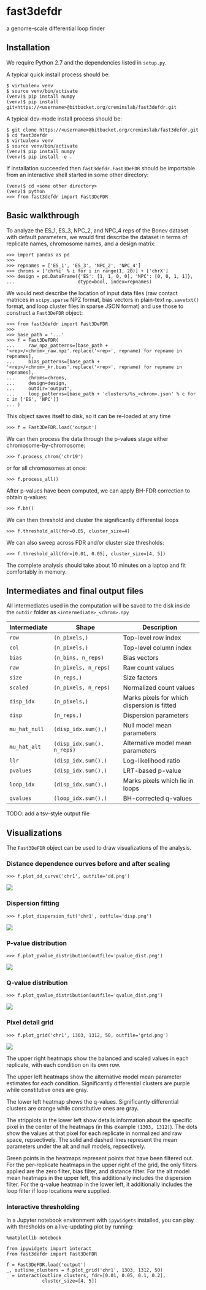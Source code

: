 fast3defdr
==========

a genome-scale differential loop finder

Installation
------------

We require Python 2.7 and the dependencies listed in `setup.py`.

A typical quick install process should be:

    $ virtualenv venv
    $ source venv/bin/activate
    (venv)$ pip install numpy
    (venv)$ pip install git+https://<username>@bitbucket.org/creminslab/fast3defdr.git

A typical dev-mode install process should be:

    $ git clone https://<username>@bitbucket.org/creminslab/fast3defdr.git
    $ cd fast3defdr
    $ virtualenv venv
    $ source venv/bin/activate
    (venv)$ pip install numpy
    (venv)$ pip install -e .

If installation succeeded then `fast3defdr.Fast3DeFDR` should be importable from
an interactive shell started in some other directory:

    (venv)$ cd <some other directory>
    (venv)$ python
    >>> from fast3defdr import Fast3DeFDR

Basic walkthrough
-----------------

To analyze the ES_1, ES_3, NPC_2, and NPC_4 reps of the Bonev dataset with
default parameters, we would first describe the dataset in terms of replicate
names, chromosome names, and a design matrix:

    >>> import pandas as pd
    >>>
    >>> repnames = ['ES_1', 'ES_3', 'NPC_2', 'NPC_4']
    >>> chroms = ['chr%i' % i for i in range(1, 20)] + ['chrX']
    >>> design = pd.DataFrame({'ES': [1, 1, 0, 0], 'NPC': [0, 0, 1, 1]},
    ...                       dtype=bool, index=repnames)

We would next describe the location of input data files (raw contact matrices in
`scipy.sparse` NPZ format, bias vectors in plain-text `np.savetxt()` format,
and loop cluster files in sparse JSON format) and use those to construct a
`Fast3DeFDR` object:

    >>> from fast3defdr import Fast3DeFDR
    >>>
    >>> base_path = '...'
    >>> f = Fast3DeFDR(
    ...     raw_npz_patterns=[base_path + '<rep>/<chrom>_raw.npz'.replace('<rep>', repname) for repname in repnames],
    ...     bias_patterns=[base_path + '<rep>/<chrom>_kr.bias'.replace('<rep>', repname) for repname in repnames],
    ...     chroms=chroms,
    ...     design=design,
    ...     outdir='output',
    ...     loop_patterns=[base_path + 'clusters/%s_<chrom>.json' % c for c in ['ES', 'NPC']]
    ... )

This object saves itself to disk, so it can be re-loaded at any time

    >>> f = Fast3DeFDR.load('output')

We can then process the data through the p-values stage either
chromosome-by-chromosome:

    >>> f.process_chrom('chr19')

or for all chromosomes at once:

    >>> f.process_all()

After p-values have been computed, we can apply BH-FDR correction to obtain
q-values:

    >>> f.bh()

We can then threshold and cluster the significantly differential loops

    >>> f.threshold_all(fdr=0.05, cluster_size=4)

We can also sweep across FDR and/or cluster size thresholds:

    >>> f.threshold_all(fdr=[0.01, 0.05], cluster_size=[4, 5])

The complete analysis should take about 10 minutes on a laptop and fit
comfortably in memory.

Intermediates and final output files
------------------------------------

All intermediates used in the computation will be saved to the disk inside the
`outdir` folder as `<intermediate>_<chrom>.npy`

| Intermediate  | Shape                      | Description                                 |
|---------------|----------------------------|---------------------------------------------|
| `row`         | `(n_pixels,)`              | Top-level row index                         |
| `col`         | `(n_pixels,)`              | Top-level column index                      |
| `bias`        | `(n_bins, n_reps)`         | Bias vectors                                |
| `raw`         | `(n_pixels, n_reps)`       | Raw count values                            |
| `size`        | `(n_reps,)`                | Size factors                                |
| `scaled`      | `(n_pixels, n_reps)`       | Normalized count values                     |
| `disp_idx`    | `(n_pixels,)`              | Marks pixels for which dispersion is fitted |
| `disp`        | `(n_reps,)`                | Dispersion parameters                       |
| `mu_hat_null` | `(disp_idx.sum(),)`        | Null model mean parameters                  |
| `mu_hat_alt`  | `(disp_idx.sum(), n_reps)` | Alternative model mean parameters           |
| `llr`         | `(disp_idx.sum(),)`        | Log-likelihood ratio                        |
| `pvalues`     | `(disp_idx.sum(),)`        | LRT-based p-value                           |
| `loop_idx`    | `(disp_idx.sum(),)`        | Marks pixels which lie in loops             |
| `qvalues`     | `(loop_idx.sum(),)`        | BH-corrected q-values                       |

TODO: add a tsv-style output file

Visualizations
--------------

The `Fast3DeFDR` object can be used to draw visualizations of the analysis.

### Distance dependence curves before and after scaling

    >>> f.plot_dd_curve('chr1', outfile='dd.png')

![](images/dd.png)

### Dispersion fitting

    >>> f.plot_dispersion_fit('chr1', outfile='disp.png')

![](images/disp.png)

### P-value distribution

    >>> f.plot_pvalue_distribution(outfile='pvalue_dist.png')

![](images/pvalue_dist.png)

### Q-value distribution

    >>> f.plot_qvalue_distribution(outfile='qvalue_dist.png')

![](images/qvalue_dist.png)

### Pixel detail grid

    >>> f.plot_grid('chr1', 1303, 1312, 50, outfile='grid.png')

![](images/grid.png)

The upper right heatmaps show the balanced and scaled values in each replicate,
with each condition on its own row.

The upper left heatmaps show the alternative model mean parameter estimates for
each condition. Significantly differential clusters are purple while
constitutive ones are gray.

The lower left heatmap shows the q-values. Significantly differential clusters
are orange while constitutive ones are gray.

The stripplots in the lower left show details information about the specific
pixel in the center of the heatmaps (in this example `(1303, 1312)`). The dots
show the values at that pixel for each replicate in normalized and raw space,
repsectively. The solid and dashed lines represent the mean parameters under the
alt and null models, repsectively.

Green points in the heatmaps represent points that have been filtered out. For
the per-replicate heatmaps in the upper right of the grid, the only filters
applied are the zero filter, bias filter, and distance filter. For the alt model
mean heatmaps in the upper left, this additionally includes the dispersion
filter. For the q-value heatmap in the lower left, it additionally includes the
loop filter if loop locations were supplied.

### Interactive thresholding

In a Jupyter notebook environment with `ipywidgets` installed, you can play with
thresholds on a live-updating plot by running:

    %matplotlib notebook

    from ipywidgets import interact
    from fast3defdr import Fast3DeFDR
    
    f = Fast3DeFDR.load('output')
    _, outline_clusters = f.plot_grid('chr1', 1303, 1312, 50)
    _ = interact(outline_clusters, fdr=[0.01, 0.05, 0.1, 0.2],
                 cluster_size=[4, 5])
